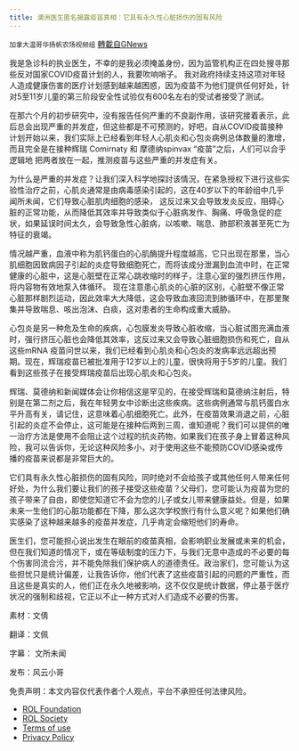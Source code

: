 ```yaml
---
title: 澳洲医生匿名揭露疫苗真相：它具有永久性心脏损伤的固有风险
---
```

`加拿大温哥华扬帆农场视频组` [轉載自GNews](https://gnews.org/zh-hans/1776533/)

我是急诊科的执业医生，不幸的是我必须掩盖身份，因为监管机构正在四处搜寻那些反对国家COVID疫苗计划的人，我要吹响哨子。 我对政府持续支持这项对年轻人造成健康伤害的医疗计划感到越来越困惑，因为疫苗不为他们提供任何好处，针对5至11岁儿童的第三阶段安全性试验仅有600名左右的受试者接受了测试。

在那六个月的初步研究中，没有报告任何严重的不良副作用，该研究接着表示，此后总会出现严重的并发症，但这些都是不可预测的，好吧，自从COVID疫苗接种计划开始以来，我们实际上已经看到年轻人心肌炎和心包炎病例总体数量的激增，而且完全是在接种辉瑞 Comirnaty 和 摩德纳spinvax “疫苗”之后，人们可以合乎逻辑地 把两者放在一起，推测疫苗与这些严重的并发症有关。

为什么是严重的并发症？让我们深入科学地探討该情況，在紧急授权下进行这些实验性治疗之前，心肌炎通常是由病毒感染引起的，这在40岁以下的年龄组中几乎闻所未闻，它们导致心脏肌肉细胞的感染， 这反过来又会导致发炎反应，阻碍心脏的正常功能，从而降低其效率并导致类似于心脏病发作、胸痛、呼吸急促的症状，如果延误时间太久，会导致急性心脏病，以咳嗽、喘息、肺部积液甚至死亡为特征的衰竭。

情况越严重，血液中称为肌钙蛋白的心肌酶提升程度越高，它只出现在那里，当心肌细胞因致病因子引起的炎症导致细胞死亡，而将该成分泄漏到血流中时，在正常健康的心脏中，这是心脏壁在正常心跳收缩时的样子，注意心室的强烈挤压作用，将内容物有效地泵入体循环。 现在注意患心肌炎的心脏的区别，心脏壁不像正常心脏那样剧烈运动，因此效率大大降低，这会导致血液回流到肺循环中，在那里聚集并导致喘息、咳出泡沫、白痰，这对患者的生命构成重大威胁。

心包炎是另一种危及生命的疾病，心包膜发炎导致心脏收缩，当心脏试图充满血液时，强行挤压心脏也会降低其效率，这反过来又会导致心脏细胞损伤和死亡，自从这些mRNA 疫苗问世以来，我们已经看到心肌炎和心包炎的发病率远远超出预期。现在，辉瑞疫苗已被批准用于12岁以上的儿童，很快将用于5岁的儿童。我们看到这些孩子在接受辉瑞疫苗后出现心肌炎和心包炎。

辉瑞、莫德纳和新闻媒体会让你相信这是罕见的，在接受辉瑞和莫德纳注射后，特别是在第二剂之后，我在年轻男女中诊断出这些疾病。这些病例通常与肌钙蛋白水平升高有关，请记住，这意味着心肌细胞死亡。此外，在疫苗效果消退之前，心脏引起的炎症不会停止，这可能是在接种后两到三周，谁知道呢？我们可以提供的唯一治疗方法是使用不会阻止这个过程的抗炎药物，如果我们在孩子身上冒着这种风险，我可以告诉你，无论这种风险多小，对于使用这些不能预防COVID感染或传播的疫苗来说都是非常巨大的。

它们具有永久性心脏损伤的固有风险，同时绝对不会给孩子或其他任何人带来任何好处，为什么我们要让我们的孩子接受这些疫苗？父母们，您可能认为疫苗为您的孩子带来了自由，即使您知道它不会为您的儿子或女儿带来健康益处。但是，如果未来一生他们的心脏功能都在下降，那么这次学校旅行有什么意义呢？如果他们确实感染了这种越来越多的疫苗并发症，几乎肯定会缩短他们的寿命。

医生们，您可能担心说出发生在眼前的疫苗真相，会影响职业发展或未来的机会，但在我们知道的情况下，或在等级制度的压力下，与我们无意中造成的不必要的每个伤害同流合污，并不能免除我们保护病人的道德责任。政治家们，您可能认为这些担忧只是统计偏差，让我告诉你，他们代表了这些疫苗引起的问题的严重性，而且这些是真实的人，他们正在永久地被影响，这不仅仅是统计数据，停止基于医疗状况的强制和歧视，它正以不止一种方式对人们造成不必要的伤害。

素材：文倩

翻译：文佩

字幕： 文所未闻

发布：风云小哥

 

免责声明：本文内容仅代表作者个人观点，平台不承担任何法律风险。

- [ROL Foundation](https://rolfoundation.org/)
- [ROL Society](https://rolsociety.org/)
- [Terms of use](https://gnews.org/terms-of-use-3/)
- [Privacy Policy](https://gnews.org/privacy-policy/)
